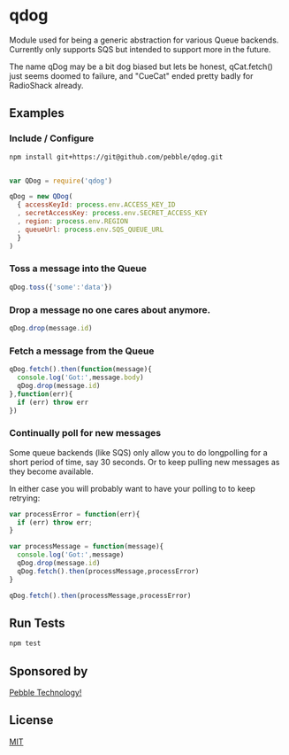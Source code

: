 # qdog

Module used for being a generic abstraction for various Queue backends.
Currently only supports SQS but intended to support more in the future.

The name qDog may be a bit dog biased but lets be honest, qCat.fetch() just
seems doomed to failure, and "CueCat" ended pretty badly for RadioShack already.

## Examples

### Include / Configure


```bash
npm install git+https://git@github.com/pebble/qdog.git
```

```js

var QDog = require('qdog')

qDog = new QDog(
  { accessKeyId: process.env.ACCESS_KEY_ID
  , secretAccessKey: process.env.SECRET_ACCESS_KEY
  , region: process.env.REGION
  , queueUrl: process.env.SQS_QUEUE_URL
  }
)
```

### Toss a message into the Queue

```js
qDog.toss({'some':'data'})
```

### Drop a message no one cares about anymore.

```js
qDog.drop(message.id)
```

### Fetch a message from the Queue

```js
qDog.fetch().then(function(message){
  console.log('Got:',message.body) 
  qDog.drop(message.id)
},function(err){
  if (err) throw err
})
```

### Continually poll for new messages

Some queue backends (like SQS) only allow you to do longpolling
for a short period of time, say 30 seconds. Or to keep pulling new messages
as they become available.

In either case you will probably want to have your polling to to keep retrying:

```js
var processError = function(err){
  if (err) throw err;
}

var processMessage = function(message){
  console.log('Got:',message) 
  qDog.drop(message.id)
  qDog.fetch().then(processMessage,processError)
}

qDog.fetch().then(processMessage,processError)

```

## Run Tests

```bash
npm test
```

## Sponsored by

[Pebble Technology!](https://getpebble.com)

## License

[MIT](https://github.com/pebble/qdog/blob/master/LICENSE)
